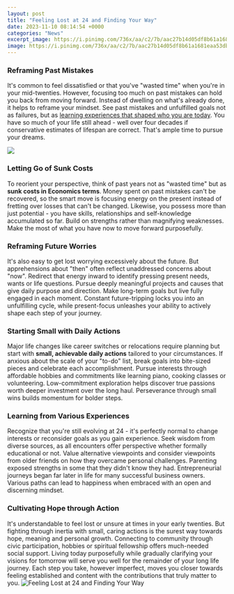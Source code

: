 ```yaml
---
layout: post
title: "Feeling Lost at 24 and Finding Your Way"
date: 2023-11-10 08:14:54 +0000
categories: "News"
excerpt_image: https://i.pinimg.com/736x/aa/c2/7b/aac27b14d05df8b61a1681eaa53db146.jpg
image: https://i.pinimg.com/736x/aa/c2/7b/aac27b14d05df8b61a1681eaa53db146.jpg
---
```


### Reframing Past Mistakes 
It's common to feel dissatisfied or that you've "wasted time" when you're in your mid-twenties. However, focusing too much on past mistakes can hold you back from moving forward. Instead of dwelling on what's already done, it helps to reframe your mindset. See past mistakes and unfulfilled goals not as failures, but as [learning experiences that shaped who you are today](https://yt.io.vn/collection/agan). You have so much of your life still ahead - well over four decades if conservative estimates of lifespan are correct. That's ample time to pursue your dreams.

![](https://cdn.powerofpositivity.com/wp-content/uploads/2020/05/5-Reasons-You-Feel-Lost-And-How-to-Find-Yourself-Again-1600x900.jpg)
### Letting Go of Sunk Costs  
To reorient your perspective, think of past years not as "wasted time" but as **sunk costs in Economics terms**. Money spent on past mistakes can't be recovered, so the smart move is focusing energy on the present instead of fretting over losses that can't be changed. Likewise, you possess more than just potential - you have skills, relationships and self-knowledge accumulated so far. Build on strengths rather than magnifying weaknesses. Make the most of what you have now to move forward purposefully.
### Reframing Future Worries 
It's also easy to get lost worrying excessively about the future. But apprehensions about "then" often reflect unaddressed concerns about "now". Redirect that energy inward to identify pressing present needs, wants or life questions. Pursue deeply meaningful projects and causes that give daily purpose and direction. Make long-term goals but live fully engaged in each moment. Constant future-tripping locks you into an unfulfilling cycle, while present-focus unleashes your ability to actively shape each step of your journey.  
### Starting Small with Daily Actions
Major life changes like career switches or relocations require planning but start with **small, achievable daily actions** tailored to your circumstances. If anxious about the scale of your "to-do" list, break goals into bite-sized pieces and celebrate each accomplishment. Pursue interests through affordable hobbies and commitments like learning piano, cooking classes or volunteering. Low-commitment exploration helps discover true passions worth deeper investment over the long haul. Perseverance through small wins builds momentum for bolder steps.
### Learning from Various Experiences
Recognize that you're still evolving at 24 - it's perfectly normal to change interests or reconsider goals as you gain experience. Seek wisdom from diverse sources, as all encounters offer perspective whether formally educational or not. Value alternative viewpoints and consider viewpoints from older friends on how they overcame personal challenges. Parenting exposed strengths in some that they didn't know they had. Entrepreneurial journeys began far later in life for many successful business owners. Various paths can lead to happiness when embraced with an open and discerning mindset.  
### Cultivating Hope through Action
It's understandable to feel lost or unsure at times in your early twenties. But fighting through inertia with small, caring actions is the surest way towards hope, meaning and personal growth. Connecting to community through civic participation, hobbies or spiritual fellowship offers much-needed social support. Living today purposefully while gradually clarifying your visions for tomorrow will serve you well for the remainder of your long life journey. Each step you take, however imperfect, moves you closer towards feeling established and content with the contributions that truly matter to you.
![Feeling Lost at 24 and Finding Your Way](https://i.pinimg.com/736x/aa/c2/7b/aac27b14d05df8b61a1681eaa53db146.jpg)